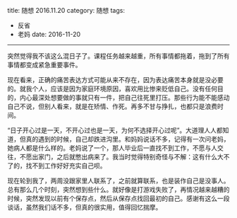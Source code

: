 title: 随想 2016.11.20
category: 随想
tags:
  - 反省
  - 老妈
date: 2016-11-20
---

突然觉得我不该这么混日子了。课程任务越来越重，所有事情都拖着，拖到了所有事情都变成紧急重要事件。

现在看来，正确的痛苦表达方式可能从来不存在，因为表达痛苦本身就是没必要的。就我个人，应该是因为家庭环境原因，喜欢用比惨来贬低自己。没有任何目的，内心最深处想要做的事就只有一件，把自己往死里打压。那些行为能不能感动自己不说，但别人看来，就是在矫情、作死。再多不甘与挣扎，也都只是浪费时间。

“日子开心过是一天，不开心过也是一天，为何不选择开心过呢”。大道理人人都知道，但真的遇到的时候，自己却跌进沟里。和妈妈说话不多，记得有一次问老妈，她病人都是什么样的。老妈说了一个，那人毕业后一直找不到工作，不愿与人交往，不愿出家门，之后就憋出病来了。我当时觉得特别奇怪与不解：这有什么大不了的，找不到工作好好充实自己呗。

现在轮到我了，两周没跟家里人联系了，之前就算联系，也是装作自己是没事人。总有那么几个时刻，突然想到些什么。就好像是打游戏失败了，再情况越来越糟的时候，突然发现以前有个保存点，然后从保存点找回最初的自己。感谢有这么一段谈话，虽然我们话不多，但真的很实用，值得回忆揣摩。
